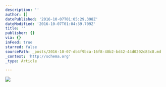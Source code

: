 ```yaml
---
description: ''
author: []
datePublished: '2016-10-07T01:05:29.398Z'
dateModified: '2016-10-07T01:04:39.709Z'
title: ''
publisher: {}
via: {}
inFeed: true
starred: false
sourcePath: _posts/2016-10-07-db4f9bca-16f8-48b2-bd42-44d0202c83c8.md
_context: 'http://schema.org'
_type: Article

---
```

![](https://the-grid-user-content.s3-us-west-2.amazonaws.com/a5d56e19-86ee-493d-8ceb-240efbeab12f.jpg)